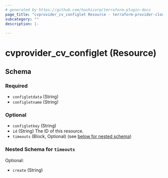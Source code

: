 ```yaml
---
# generated by https://github.com/hashicorp/terraform-plugin-docs
page_title: "cvprovider_cv_configlet Resource - terraform-provider-cloudvision"
subcategory: ""
description: |-
  
---
```


# cvprovider_cv_configlet (Resource)





<!-- schema generated by tfplugindocs -->
## Schema

### Required

- `configletdata` (String)
- `configletname` (String)

### Optional

- `configletkey` (String)
- `id` (String) The ID of this resource.
- `timeouts` (Block, Optional) (see [below for nested schema](#nestedblock--timeouts))

<a id="nestedblock--timeouts"></a>
### Nested Schema for `timeouts`

Optional:

- `create` (String)


